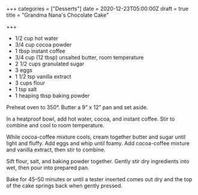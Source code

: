 +++
categories = ["Desserts"]
date = 2020-12-23T05:00:00Z
draft = true
title = "Grandma Nana's Chocolate Cake"

+++
* 1/2 cup hot water 
* 3/4 cup cocoa powder 
* 1 tbsp instant coffee 
* 3/4 cup (12 tbsp) unsalted butter, room temperature 
* 2 1/2 cups granulated sugar 
* 3 eggs 
* 1 1/2 tsp vanilla extract 
* 3 cups flour 
* 1 tsp salt 
* 1 heaping tbsp baking powder

Preheat oven to 350°. Butter a 9” x 12” pan and set aside. 

In a heatproof bowl, add hot water, cocoa, and instant coffee. Stir to combine and cool to room temperature. 

While cocoa-coffee mixture cools, cream together butter and sugar until light and fluffy. Add eggs and whip until foamy. Add cocoa-coffee mixture and vanilla extract, then stir to combine. 

Sift flour, salt, and baking powder together. Gently stir dry ingredients into wet, then pour into prepared pan. 

Bake for 45–50 minutes or until a tester inserted comes out dry and the top of the cake springs back when gently pressed.